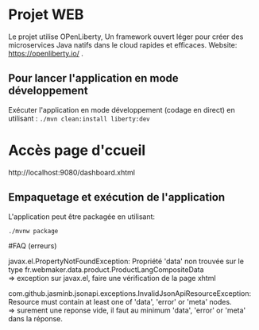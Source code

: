 # Projet WEB

Le projet utilise OPenLiberty, Un framework ouvert léger pour créer des microservices Java natifs dans le cloud rapides et efficaces.
Website: https://openliberty.io/ .
    

## Pour lancer l'application en mode développement

Exécuter l'application en mode développement (codage en direct) en utilisant :
`` ./mvn clean:install liberty:dev ``

# Accès page d'ccueil 
http://localhost:9080/dashboard.xhtml

## Empaquetage et exécution de l'application

L'application peut être packagée en utilisant:
```shell script
./mvnw package
```


#FAQ (erreurs)

javax.el.PropertyNotFoundException: Propriété 'data' non trouvée sur le type fr.webmaker.data.product.ProductLangCompositeData
<br />
=> exception sur javax.el, faire une vérification de la page xhtml

com.github.jasminb.jsonapi.exceptions.InvalidJsonApiResourceException: Resource must contain at least one of 'data', 'error' or 'meta' nodes.
<br />
=> surement une reponse vide, il faut au minimum 'data', 'error' or 'meta' dans la réponse.
